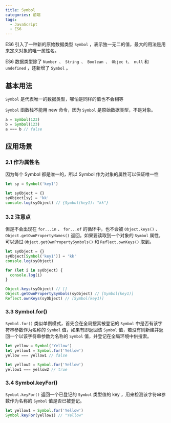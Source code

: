 ```yaml
---
title: Symbol
categories: 前端
tags:
  - JavaScript
  - ES6
---
```


ES6 引入了一种新的原始数据类型 `Symbol` ，表示独一无二的值，最大的用法是用来定义对象的唯一属性名。

ES6 数据类型除了 `Number 、 String 、 Boolean 、 Objec t、 null` 和 `undefined` ，还新增了 `Symbol` 。

## 基本用法

`Symbol` 是代表唯一的数据类型，哪怕是同样的值也不会相等

`Symbol` 函数栈不能用 new 命令，因为 `Symbol` 是原始数据类型，不是对象。

```js
a = Symbol(123)
b = Symbol(123)
a === b // false
```

## 应用场景

### 2.1 作为属性名

因为每个 Symbol 都是唯一的，所以 Symbol 作为对象的属性可以保证唯一性

```js
let sy = Symbol('key1')

let syObject = {}
syObject[sy] = 'kk'
console.log(syObject) // {Symbol(key1): "kk"}
```

### 3.2 注意点

但是不会出现在 `for...in` 、 `for...of` 的循环中，也不会被 `Object.keys()` 、 `Object.getOwnPropertyNames()` 返回。如果要读取到一个对象的 `Symbol` 属性，可以通过 `Object.getOwnPropertySymbols()` 和 `Reflect.ownKeys()` 取到。

```js
let syObject = {}
syObject[Symbol('key1')] = 'kk'
console.log(syObject)

for (let i in syObject) {
  console.log(i)
}

Object.keys(syObject) // []
Object.getOwnPropertySymbols(syObject) // [Symbol(key1)]
Reflect.ownKeys(syObject) // [Symbol(key1)]
```

### 3.3 Symbol.for()

`Symbol.for()` 类似单例模式，首先会在全局搜索被登记的 `Symbol` 中是否有该字符串参数作为名称的 `Symbol` 值，如果有即返回该 `Symbol` 值，若没有则新建并返回一个以该字符串参数为名称的 `Symbol` 值，并登记在全局环境中供搜索。

```js
let yellow = Symbol('Yellow')
let yellow1 = Symbol.for('Yellow')
yellow === yellow1 // false

let yellow2 = Symbol.for('Yellow')
yellow1 === yellow2 // true
```

### 3.4 Symbol.keyFor()

`Symbol.keyFor()` 返回一个已登记的 `Symbol` 类型值的 key ，用来检测该字符串参数作为名称的 `Symbol` 值是否已被登记。

```js
let yellow1 = Symbol.for('Yellow')
Symbol.keyFor(yellow1) // "Yellow"
```
